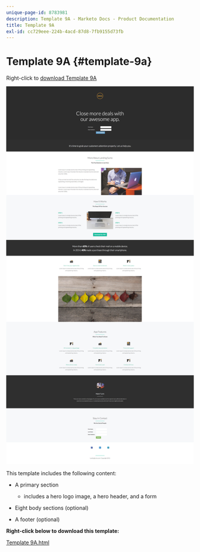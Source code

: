 ```yaml
---
unique-page-id: 8783981
description: Template 9A - Marketo Docs - Product Documentation
title: Template 9A
exl-id: cc729eee-224b-4acd-87d8-7fb9155d73fb
---
```

# Template 9A {#template-9a}

Right-click to [download Template 9A](https://experienceleague.adobe.com/landing/marketo/lp-templates/template-9a.html)

![](assets/image2015-7-28-15-3a9-3a26.png)

This template includes the following content:

* A primary section

    * includes a hero logo image, a hero header, and a form

* Eight body sections (optional)
* A footer (optional)

**Right-click below to download this template:**

[Template 9A.html](https://experienceleague.adobe.com/landing/marketo/lp-templates/template-9a.html)
